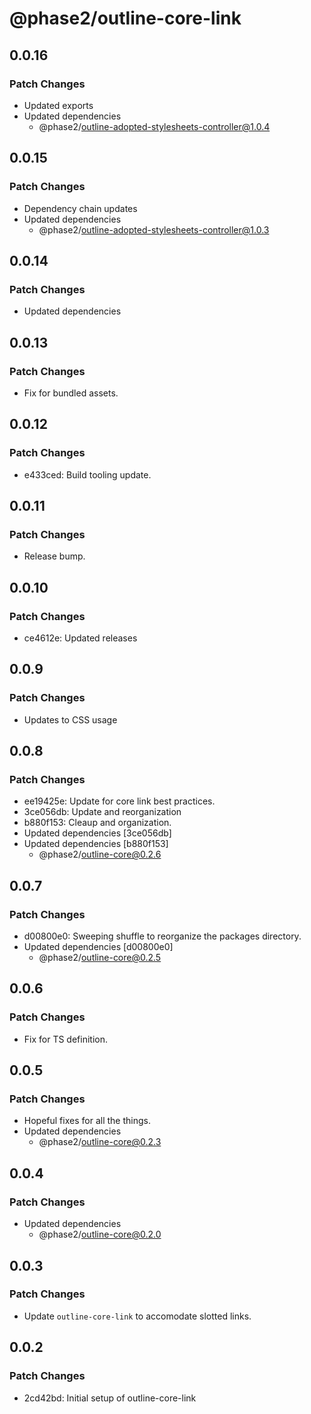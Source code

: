 # @phase2/outline-core-link

## 0.0.16

### Patch Changes

- Updated exports
- Updated dependencies
  - @phase2/outline-adopted-stylesheets-controller@1.0.4

## 0.0.15

### Patch Changes

- Dependency chain updates
- Updated dependencies
  - @phase2/outline-adopted-stylesheets-controller@1.0.3

## 0.0.14

### Patch Changes

- Updated dependencies

## 0.0.13

### Patch Changes

- Fix for bundled assets.

## 0.0.12

### Patch Changes

- e433ced: Build tooling update.

## 0.0.11

### Patch Changes

- Release bump.

## 0.0.10

### Patch Changes

- ce4612e: Updated releases

## 0.0.9

### Patch Changes

- Updates to CSS usage

## 0.0.8

### Patch Changes

- ee19425e: Update for core link best practices.
- 3ce056db: Update and reorganization
- b880f153: Cleaup and organization.
- Updated dependencies [3ce056db]
- Updated dependencies [b880f153]
  - @phase2/outline-core@0.2.6

## 0.0.7

### Patch Changes

- d00800e0: Sweeping shuffle to reorganize the packages directory.
- Updated dependencies [d00800e0]
  - @phase2/outline-core@0.2.5

## 0.0.6

### Patch Changes

- Fix for TS definition.

## 0.0.5

### Patch Changes

- Hopeful fixes for all the things.
- Updated dependencies
  - @phase2/outline-core@0.2.3

## 0.0.4

### Patch Changes

- Updated dependencies
  - @phase2/outline-core@0.2.0

## 0.0.3

### Patch Changes

- Update `outline-core-link` to accomodate slotted links.

## 0.0.2

### Patch Changes

- 2cd42bd: Initial setup of outline-core-link
